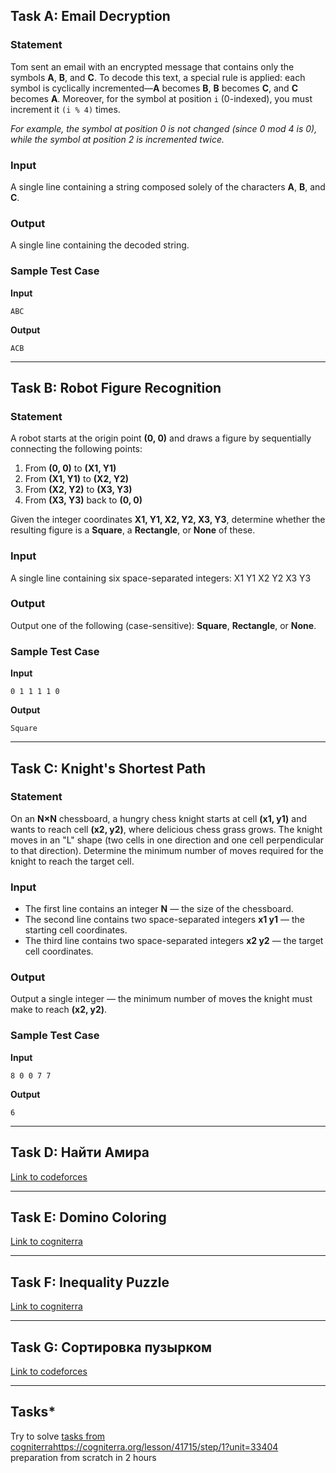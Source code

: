 ## Task A: Email Decryption

### Statement
Tom sent an email with an encrypted message that contains only the symbols **A**, **B**, and **C**. To decode this text, a special rule is applied: each symbol is cyclically incremented—**A** becomes **B**, **B** becomes **C**, and **C** becomes **A**. Moreover, for the symbol at position `i` (0-indexed), you must increment it `(i % 4)` times.

*For example, the symbol at position 0 is not changed (since 0 mod 4 is 0), while the symbol at position 2 is incremented twice.*

### Input
A single line containing a string composed solely of the characters **A**, **B**, and **C**.

### Output
A single line containing the decoded string.

### Sample Test Case

**Input**
```
ABC
```

**Output**
```
ACB
```


---

## Task B: Robot Figure Recognition

### Statement
A robot starts at the origin point **(0, 0)** and draws a figure by sequentially connecting the following points:

1. From **(0, 0)** to **(X1, Y1)**
2. From **(X1, Y1)** to **(X2, Y2)**
3. From **(X2, Y2)** to **(X3, Y3)**
4. From **(X3, Y3)** back to **(0, 0)**

Given the integer coordinates **X1, Y1, X2, Y2, X3, Y3**, determine whether the resulting figure is a **Square**, a **Rectangle**, or **None** of these.

### Input
A single line containing six space-separated integers:
X1 Y1 X2 Y2 X3 Y3


### Output
Output one of the following (case-sensitive): **Square**, **Rectangle**, or **None**.

### Sample Test Case

**Input**
```
0 1 1 1 1 0
```

**Output**
```
Square
```


---

## Task C: Knight's Shortest Path

### Statement
On an **N×N** chessboard, a hungry chess knight starts at cell **(x1, y1)** and wants to reach cell **(x2, y2)**, where delicious chess grass grows. The knight moves in an "L" shape (two cells in one direction and one cell perpendicular to that direction). Determine the minimum number of moves required for the knight to reach the target cell.

### Input
- The first line contains an integer **N** — the size of the chessboard.
- The second line contains two space-separated integers **x1 y1** — the starting cell coordinates.
- The third line contains two space-separated integers **x2 y2** — the target cell coordinates.

### Output
Output a single integer — the minimum number of moves the knight must make to reach **(x2, y2)**.

### Sample Test Case

**Input**
```
8 0 0 7 7
```

**Output**
```
6
```

---

## Task D: Найти Амира
[Link to codeforces](https://codeforces.com/group/cNX0FWzXMV/contest/581876/problem/D)

---

## Task E: Domino Coloring
[Link to cogniterra](https://cogniterra.org/lesson/50877/step/5?unit=42373)

---

## Task F: Inequality Puzzle
[Link to cogniterra](https://cogniterra.org/lesson/50877/step/6?unit=42373)

---

## Task G: Сортировка пузырком
[Link to codeforces](https://codeforces.com/group/cNX0FWzXMV/contest/581876/problem/G)

---

## Tasks*
Try to solve [tasks from cogniterra]()https://cogniterra.org/lesson/41715/step/1?unit=33404 preparation from scratch in 2 hours
